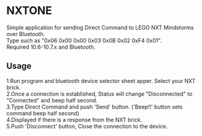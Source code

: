 NXTONE
======

Simple application for sending Direct Command to LEGO NXT Mindstorms over Bluetooth.   
Type such as "0x06 0x00 0x00 0x03 0x0B 0x02 0xF4 0x01".  
Required 10.6-10.7.x and Bluetooth.  

Usage
-----------
1.Run program and bluetooth device selector sheet apper.  Select your NXT brick.  
2.Once a connection is established,  Status will change "Disconnected" to "Connected" and beep half second.   
3.Type Direct Command and push 'Send' button. ('Beep!!' button sets command beep half second)  
4.Displayed if there is a response from the NXT brick.  
5.Push 'Disconnect' button, Close the connection to the device.  